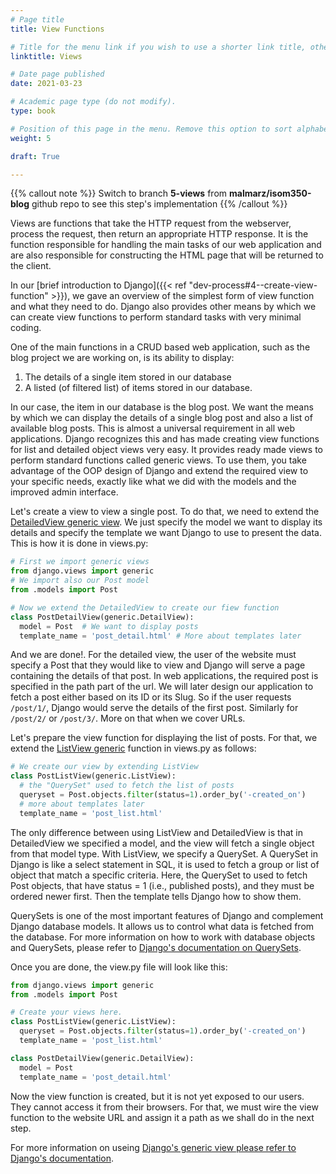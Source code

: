 ```yaml
---
# Page title
title: View Functions

# Title for the menu link if you wish to use a shorter link title, otherwise remove this option.
linktitle: Views

# Date page published
date: 2021-03-23

# Academic page type (do not modify).
type: book

# Position of this page in the menu. Remove this option to sort alphabetically.
weight: 5

draft: True

---
```


{{% callout note %}}
Switch to branch **5-views** from **malmarz/isom350-blog** github repo to see this step's implementation
{{% /callout %}}


Views are functions that take the HTTP request from the webserver, process the request, then return an appropriate HTTP response. It is the function responsible for handling the main tasks of our web application and are also responsible for constructing the HTML page that will be returned to the client.

In our [brief introduction to Django]({{< ref "dev-process#4--create-view-function" >}}), we gave an overview of the simplest form of view function and what they need to do. Django also provides other means by which we can create view functions to perform standard tasks with very minimal coding.

One of the main functions in a CRUD based web application, such as the blog project we are working on, is its ability to display:

1. The details of a single item stored in our database
2. A listed (of filtered list) of items stored in our database.

In our case, the item in our database is the blog post. We want the means by which we can display the details of a single blog post and also a list of available blog posts. This is almost a universal requirement in all web applications. Django recognizes this and has made creating view functions for list and detailed object views very easy. It provides ready made views to perform standard functions called generic views. To use them, you take advantage of the OOP design of Django and extend the required view to your specific needs, exactly like what we did with the models and the improved admin interface.

Let's create a view to view a single post. To do that, we need to extend the [DetailedView generic view](https://docs.djangoproject.com/en/3.1/ref/class-based-views/generic-display/#detailview). We just specify the model we want to display its details and specify the template we want Django to use to present the data. This is how it is done in views.py:

```python
# First we import generic views
from django.views import generic
# We import also our Post model
from .models import Post

# Now we extend the DetailedView to create our fiew function
class PostDetailView(generic.DetailView):
  model = Post  # We want to display posts
  template_name = 'post_detail.html' # More about templates later

```

And we are done!. For the detailed view, the user of the website must specify a Post that they would like to view and Django will serve a page containing the details of that post. In web applications, the required post is specified in the path part of the url. We will later design our application to fetch a post either based on its ID or its Slug. So if the user requests `/post/1/`, Django would serve the details of the first post. Similarly for `/post/2/` or `/post/3/`. More on that when we cover URLs.

Let's prepare the view function for displaying the list of posts. For that, we extend the [ListView generic](https://docs.djangoproject.com/en/3.1/ref/class-based-views/generic-display/#listview) function in views.py as follows:

```python
# We create our view by extending ListView
class PostListView(generic.ListView):  
  # the "QuerySet" used to fetch the list of posts
  queryset = Post.objects.filter(status=1).order_by('-created_on')
  # more about templates later
  template_name = 'post_list.html'
```

The only difference between using ListView and DetailedView is that in DetailedView we specified a model, and the view will fetch a single object from that model type. With ListView, we specify a QuerySet. A QuerySet in Django is like a select statement in SQL, it is used to fetch a group or list of object that match a specific criteria. Here, the QuerySet to used to fetch Post objects, that have status = 1 (i.e., published posts), and they must be ordered newer first. Then the template tells Django how to show them.

QuerySets is one of the most important features of Django and complement Django database models. It allows us to control what data is fetched from the database. For more information on how to work with database objects and QuerySets, please refer to [Django's documentation on QuerySets](https://docs.djangoproject.com/en/3.1/topics/db/queries/).

Once you are done, the view.py file will look like this:
```python
from django.views import generic
from .models import Post

# Create your views here.
class PostListView(generic.ListView):
  queryset = Post.objects.filter(status=1).order_by('-created_on')
  template_name = 'post_list.html'

class PostDetailView(generic.DetailView):
  model = Post
  template_name = 'post_detail.html'
```

Now the view function is created, but it is not yet exposed to our users. They cannot access it from their browsers. For that, we must wire the view function to the website URL and assign it a path as we shall do in the next step. 

For more information on useing [Django's generic view please refer to Django's documentation](https://docs.djangoproject.com/en/3.1/topics/class-based-views/generic-display/).